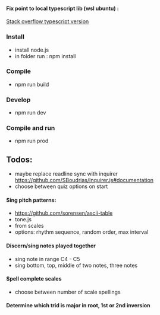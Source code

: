#### Fix point to local typescript lib (wsl ubuntu) :
[Stack overflow typescript version](https://stackoverflow.com/questions/39668731/what-typescript-version-is-visual-studio-code-using-how-to-update-it)

### Install
- install node.js
- in folder run : npm install

### Compile
- npm run build

### Develop
- npm run dev

### Compile and run
- npm run prod

## Todos:
- maybe replace readline sync with inquirer https://github.com/SBoudrias/Inquirer.js#documentation
- choose between quiz options on start

#### Sing pitch patterns:
- https://github.com/sorensen/ascii-table
- tone.js
- from scales
- options: rhythm sequence, random order, max interval

#### Discern/sing notes played together
- sing note in range C4 - C5
- sing bottom, top, middle of two notes, three notes

#### Spell complete scales
- choose between number of scale spellings

#### Determine which trid is major in root, 1st or 2nd inversion
